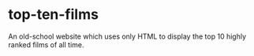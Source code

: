 # top-ten-films
An old-school website which uses only HTML to display the top 10 highly ranked films of all time.
